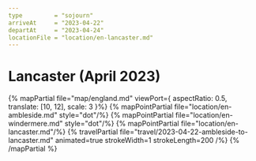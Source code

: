 ```yaml
---
type         = "sojourn"
arriveAt     = "2023-04-22"
departAt     = "2023-04-24"
locationFile = "location/en-lancaster.md"
---
```


# Lancaster (April 2023)

{% mapPartial file="map/england.md" viewPort={ aspectRatio: 0.5, translate: [10, 12], scale: 3 }%}
  {% mapPointPartial file="location/en-ambleside.md" style="dot"/%}
  {% mapPointPartial file="location/en-windermere.md" style="dot"/%}
  {% mapPointPartial file="location/en-lancaster.md"/%}
  {% travelPartial file="travel/2023-04-22-ambleside-to-lancaster.md" animated=true strokeWidth=1 strokeLength=200  /%}
{% /mapPartial %}
